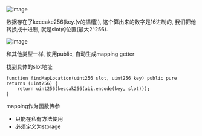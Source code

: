 ![image](https://user-images.githubusercontent.com/1460432/206158045-7a3ce804-5183-4944-91a1-f0d042195447.png)

数据存在了keccake256(key.(v的插槽)), 这个算出来的数字是16进制的, 我们把他转换成十进制, 就是slot的位置(最大2^256).

![image](https://user-images.githubusercontent.com/1460432/206159277-9351bfb3-c956-45ed-b12b-ce62a6c354e3.png)

和其他类型一样, 使用public, 自动生成mapping getter

找到具体的slot地址
```solidity
function findMapLocation(uint256 slot, uint256 key) public pure returns (uint256) {
    return uint256(keccak256(abi.encode(key, slot)));
}
```

mapping作为函数传参
 * 只能在私有方法使用
 * 必须定义为storage
